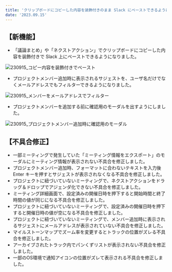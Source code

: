 ```yaml
---
title: 'クリップボードにコピーした内容を装飾付きのまま Slack にペーストできるようになりました。その他機能改修、不具合の修正を行いました。'
date: '2023.09.15'
---
```


## 【新機能】

- 「議論まとめ」や「ネクストアクション」でクリップボードにコピーした内容を装飾付きで Slack 上にペーストできるようになりました。

![230915_コピー内容を装飾付きでペースト](https://github.com/uniba/super-good-meetings-portal/assets/92074639/3bc85d97-aab8-474b-a485-f84038915956)

- プロジェクトメンバー追加時に表示されるサジェストを、ユーザ名だけでなくメールアドレスでもフィルターできるようになりました。

![230915_メンバーをメールアドレスでフィルター](https://github.com/uniba/super-good-meetings-portal/assets/92074639/fbc8aee0-8872-441a-b8b3-e891b1d9d4de)

- プロジェクトメンバーを追加する前に確認用のモーダルを出すようにしました。

![230915_プロジェクトメンバー追加時に確認用のモーダル](https://github.com/uniba/super-good-meetings-portal/assets/92074639/4f3d97aa-3467-49e7-80e4-3003315ad151)



## 【不具合修正】
- 一部ミーティングで発生していた「ミーティング情報をエクスポート」のモーダルにミーティング情報が表示されない不具合を修正しました。
- プロジェクトメンバー追加時、フォーマットに合わないテキストを入力後 Enter キーを押すとサジェストが表示されなくなる不具合を修正しました。
- プロジェクトに紐づいていないミーティングで、ネクストアクションをドラッグ＆ドロップでアジェンダ化できない不具合を修正しました。
- ミーティング詳細画面で、設定済みの開催日時を押下すると開始時間と終了時間の値が同じになる不具合を修正しました。
- プロジェクトに紐づいていないミーティングで、設定済みの開催日時を押下すると開催日時の値が空になる不具合を修正しました。
- プロジェクトに紐づいていないミーティングで、メンバー追加時に表示されるサジェストにメールアドレスが表示されていない不具合を修正しました。
- マイルストーンマップでズーム率を変更するとトラックの位置がズレる不具合を修正しました。
- アーカイブされたトラック内でパンくずリストが表示されない不具合を修正しました。
- 一部のOS環境で通知アイコンの位置がズレて表示される不具合を修正しました。

